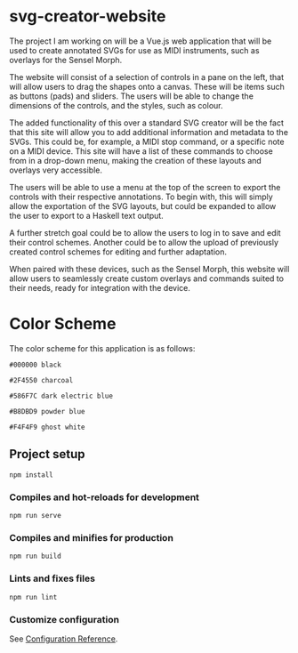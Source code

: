 # svg-creator-website

The project I am working on will be a Vue.js web application that will be used to create annotated SVGs for use as MIDI instruments, such as overlays for the Sensel Morph.

The website will consist of a selection of controls in a pane on the left, that will allow users to drag the shapes onto a canvas. These will be items such as buttons (pads) and sliders. The users will be able to change the dimensions of the controls, and the styles, such as colour.

The added functionality of this over a standard SVG creator will be the fact that this site will allow you to add additional information and metadata to the SVGs. This could be, for example, a MIDI stop command, or a specific note on a MIDI device. This site will have a list of these commands to choose from in a drop-down menu, making the creation of these layouts and overlays very accessible.

The users will be able to use a menu at the top of the screen to export the controls with their respective annotations. To begin with, this will simply allow the exportation of the SVG layouts, but could be expanded to allow the user to export to a Haskell text output.

A further stretch goal could be to allow the users to log in to save and edit their control schemes. Another could be to allow the upload of previously created control schemes for editing and further adaptation.

When paired with these devices, such as the Sensel Morph, this website will allow users to seamlessly create custom overlays and commands suited to their needs, ready for integration with the device.

# Color Scheme

The color scheme for this application is as follows:

`#000000 black`

`#2F4550 charcoal`

`#586F7C dark electric blue`

`#B8DBD9 powder blue`

`#F4F4F9 ghost white`

## Project setup
```
npm install
```

### Compiles and hot-reloads for development
```
npm run serve
```

### Compiles and minifies for production
```
npm run build
```

### Lints and fixes files
```
npm run lint
```

### Customize configuration
See [Configuration Reference](https://cli.vuejs.org/config/).
